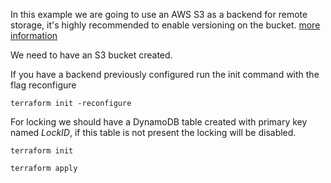 In this example we are going to use an AWS S3 as a backend for remote storage, it's highly recommended to enable versioning on the bucket. [more information](https://www.terraform.io/docs/backends/types/s3.html)

We need to have an S3 bucket created.


If you have a backend previously configured run the init command with the flag reconfigure

`terraform init -reconfigure`

For locking we should have a DynamoDB table created with primary key named _LockID_, if this table is not present the locking will be disabled.

`terraform init`

`terraform apply`